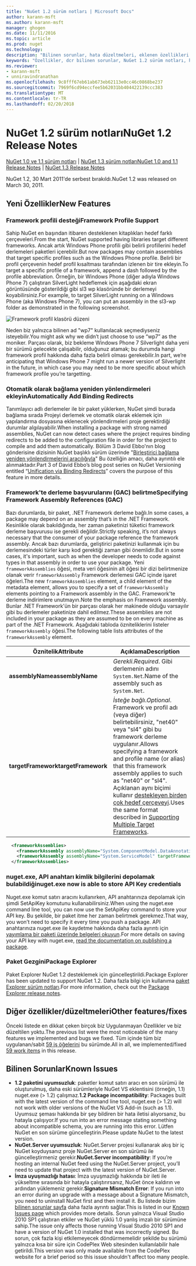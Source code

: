 ```yaml
---
title: "NuGet 1.2 sürüm notları | Microsoft Docs"
author: karann-msft
ms.author: karann-msft
manager: ghogen
ms.date: 11/11/2016
ms.topic: article
ms.prod: nuget
ms.technology: 
description: "Bilinen sorunlar, hata düzeltmeleri, eklenen özellikleri ve dcr dahil olmak üzere NuGet 1.2 için sürüm notları."
keywords: "Özellikler, dcr bilinen sorunlar, NuGet 1.2 sürüm notları, hata düzeltmeleri eklendi"
ms.reviewer:
- karann-msft
- unniravindranathan
ms.openlocfilehash: 9c8fff67eb61ab673eb62113e0cc46c0868be237
ms.sourcegitcommit: 7969f6cd94eccfee5b62031bb404422139ccc383
ms.translationtype: MT
ms.contentlocale: tr-TR
ms.lasthandoff: 02/20/2018
---
```

# <a name="nuget-12-release-notes"></a><span data-ttu-id="dde5b-104">NuGet 1.2 sürüm notları</span><span class="sxs-lookup"><span data-stu-id="dde5b-104">NuGet 1.2 Release Notes</span></span>

<span data-ttu-id="dde5b-105">[NuGet 1.0 ve 1.1 sürüm notları](../release-notes/nuget-1.1.md) | [NuGet 1.3 sürüm notları](../release-notes/nuget-1.3.md)</span><span class="sxs-lookup"><span data-stu-id="dde5b-105">[NuGet 1.0 and 1.1 Release Notes](../release-notes/nuget-1.1.md) | [NuGet 1.3 Release Notes](../release-notes/nuget-1.3.md)</span></span>

<span data-ttu-id="dde5b-106">NuGet 1.2, 30 Mart 2011'de serbest bırakıldı.</span><span class="sxs-lookup"><span data-stu-id="dde5b-106">NuGet 1.2 was released on March 30, 2011.</span></span>

## <a name="new-features"></a><span data-ttu-id="dde5b-107">Yeni Özellikler</span><span class="sxs-lookup"><span data-stu-id="dde5b-107">New Features</span></span>

### <a name="framework-profile-support"></a><span data-ttu-id="dde5b-108">Framework profili desteği</span><span class="sxs-lookup"><span data-stu-id="dde5b-108">Framework Profile Support</span></span>

<span data-ttu-id="dde5b-109">Sahip NuGet en başından itibaren desteklenen kitaplıkları hedef farklı çerçeveleri.</span><span class="sxs-lookup"><span data-stu-id="dde5b-109">From the start, NuGet supported having libraries target different frameworks.</span></span> <span data-ttu-id="dde5b-110">Ancak artık Windows Phone profili gibi belirli profillerini hedef derlemeleri paketleri içerebilir.</span><span class="sxs-lookup"><span data-stu-id="dde5b-110">But now packages may contain assemblies that target specific profiles such as the Windows Phone profile.</span></span> <span data-ttu-id="dde5b-111">Belirli bir profil çerçevenin hedef profil kısaltması tarafından izlenen bir tire ekleyin.</span><span class="sxs-lookup"><span data-stu-id="dde5b-111">To target a specific profile of a framework, append a dash followed by the profile abbreviation.</span></span> <span data-ttu-id="dde5b-112">Örneğin, bir Windows Phone (diğer adıyla Windows Phone 7) çalıştıran SilverLight hedeflemek için aşağıdaki ekran görüntüsünde gösterildiği gibi sl3 wp klasöründe bir derlemeyi koyabilirsiniz.</span><span class="sxs-lookup"><span data-stu-id="dde5b-112">For example, to target SilverLight running on a Windows Phone (aka Windows Phone 7), you can put an assembly in the sl3-wp folder as demonstrated in the following screenshot.</span></span>

![Framework profil klasörü düzeni](./media/framework-profile-support.png)

<span data-ttu-id="dde5b-114">Neden biz yalnızca bilinen ad "wp7" kullanılacak seçmediyseniz isteyebilir.</span><span class="sxs-lookup"><span data-stu-id="dde5b-114">You might ask why we didn’t just choose to use “wp7” as the moniker.</span></span> <span data-ttu-id="dde5b-115">Parçası olarak, biz bekleme Windows Phone 7 Silverlight daha yeni bir sürümü gelecekte çalışabilir, olduğunuz atamak; bu durumda hangi framework profil hakkında daha fazla belirli olması gerekebilir.</span><span class="sxs-lookup"><span data-stu-id="dde5b-115">In part, we’re anticipating that Windows Phone 7 might run a newer version of Silverlight in the future, in which case you may need to be more specific about which framework profile you’re targetting.</span></span>

### <a name="automatically-add-binding-redirects"></a><span data-ttu-id="dde5b-116">Otomatik olarak bağlama yeniden yönlendirmeleri ekleyin</span><span class="sxs-lookup"><span data-stu-id="dde5b-116">Automatically Add Binding Redirects</span></span>

<span data-ttu-id="dde5b-117">Tanımlayıcı adlı derlemeler ile bir paket yüklerken, NuGet şimdi burada bağlama sırada Projeyi derlemek ve otomatik olarak eklemek için yapılandırma dosyasına eklenecek yönlendirmeleri proje gerektirdiği durumlar algılayabilir.</span><span class="sxs-lookup"><span data-stu-id="dde5b-117">When installing a package with strong named assemblies, NuGet can now detect cases where the project requires binding redirects to be added to the configuration file in order for the project to compile and add them automatically.</span></span> <span data-ttu-id="dde5b-118">Bölüm 3 David Ebbo'nın blog gönderisine dizisinin NuGet başlıklı sürüm üzerinde "[Birleştirici bağlama yeniden yönlendirmelerini aracılığıyla](http://blog.davidebbo.com/2011/01/nuget-versioning-part-3-unification-via.html)" Bu özelliğin amacı, daha ayrıntılı ele alınmaktadır.</span><span class="sxs-lookup"><span data-stu-id="dde5b-118">Part 3 of David Ebbo’s blog post series on NuGet Versioning entitled “[Unification via Binding Redirects](http://blog.davidebbo.com/2011/01/nuget-versioning-part-3-unification-via.html)” covers the purpose of this feature in more details.</span></span>

<a name="framework-assembly-refs"></a>

### <a name="specifying-framework-assembly-references-gac"></a><span data-ttu-id="dde5b-119">Framework'te derleme başvurularını (GAC) belirtme</span><span class="sxs-lookup"><span data-stu-id="dde5b-119">Specifying Framework Assembly References (GAC)</span></span>

<span data-ttu-id="dde5b-120">Bazı durumlarda, bir paket, .NET Framework derleme bağlı.</span><span class="sxs-lookup"><span data-stu-id="dde5b-120">In some cases, a package may depend on an assembly that’s in the .NET Framework.</span></span> <span data-ttu-id="dde5b-121">Kesinlikle olarak bakıldığında, her zaman paketinizi tüketici framework derleme başvurusu ise gerekli değildir.</span><span class="sxs-lookup"><span data-stu-id="dde5b-121">Strictly speaking, it’s not always necessary that the consumer of your package reference the framework assembly.</span></span> <span data-ttu-id="dde5b-122">Ancak bazı durumlarda, geliştirici paketinizi kullanmak için bu derlemesindeki türler karşı kod gerektiği zaman gibi önemlidir.</span><span class="sxs-lookup"><span data-stu-id="dde5b-122">But in some cases, it's important, such as when the developer needs to code against types in that assembly in order to use your package.</span></span> <span data-ttu-id="dde5b-123">Yeni `frameworkAssemblies` öğesi, meta veri öğesinin alt öğesi bir dizi belirtmenize olanak verir `frameworkAssembly` Framework derlemesi GAC içinde işaret öğeleri.</span><span class="sxs-lookup"><span data-stu-id="dde5b-123">The new `frameworkAssemblies` element, a child element of the metadata element, allows you to specify a set of `frameworkAssembly` elements pointing to a Framework assembly in the GAC.</span></span> <span data-ttu-id="dde5b-124">Framework'te derleme indirimlere unutmayın.</span><span class="sxs-lookup"><span data-stu-id="dde5b-124">Note the emphasis on Framework assembly.</span></span>
<span data-ttu-id="dde5b-125">Bunlar .NET Framework'ün bir parçası olarak her makinede olduğu varsayılır gibi bu derlemeler paketinize dahil edilmez.</span><span class="sxs-lookup"><span data-stu-id="dde5b-125">These assemblies are not included in your package as they are assumed to be on every machine  as part of the .NET Framework.</span></span> <span data-ttu-id="dde5b-126">Aşağıdaki tabloda özniteliklerini listeler `frameworkAssembly` öğesi.</span><span class="sxs-lookup"><span data-stu-id="dde5b-126">The following table lists attributes of the `frameworkAssembly` element.</span></span>


|<span data-ttu-id="dde5b-127">Öznitelik</span><span class="sxs-lookup"><span data-stu-id="dde5b-127">Attribute</span></span> |<span data-ttu-id="dde5b-128">Açıklama</span><span class="sxs-lookup"><span data-stu-id="dde5b-128">Description</span></span>|
|----------------|-----------|
|<span data-ttu-id="dde5b-129">**assemblyName**</span><span class="sxs-lookup"><span data-stu-id="dde5b-129">**assemblyName**</span></span>|<span data-ttu-id="dde5b-130">*Gerekli*.</span><span class="sxs-lookup"><span data-stu-id="dde5b-130">*Required*.</span></span> <span data-ttu-id="dde5b-131">Gibi derlemenin adını `System.Net`.</span><span class="sxs-lookup"><span data-stu-id="dde5b-131">Name of the assembly such as `System.Net`.</span></span>|
|<span data-ttu-id="dde5b-132">**targetFramework**</span><span class="sxs-lookup"><span data-stu-id="dde5b-132">**targetFramework**</span></span>|<span data-ttu-id="dde5b-133">*İsteğe bağlı*.</span><span class="sxs-lookup"><span data-stu-id="dde5b-133">*Optional*.</span></span> <span data-ttu-id="dde5b-134">Framework ve profil adı (veya diğer) belirtebilirsiniz, "net40" veya "sl4" gibi bu framework derleme uygulanır.</span><span class="sxs-lookup"><span data-stu-id="dde5b-134">Allows specifying a framework and profile name (or alias) that this framework assembly applies to such as "net40" or "sl4".</span></span> <span data-ttu-id="dde5b-135">Açıklanan aynı biçimi kullanır [destekleyen birden çok hedef çerçeveyi](../create-packages/supporting-multiple-target-frameworks.md).</span><span class="sxs-lookup"><span data-stu-id="dde5b-135">Uses the same format described in [Supporting Multiple Target Frameworks](../create-packages/supporting-multiple-target-frameworks.md).</span></span>|

```xml
  <frameworkAssemblies>
    <frameworkAssembly assemblyName="System.ComponentModel.DataAnnotations" targetFramework="net40" />
    <frameworkAssembly assemblyName="System.ServiceModel" targetFramework="net40" />
  </frameworkAssemblies>
```

### <a name="nugetexe-now-is-able-to-store-api-key-credentials"></a><span data-ttu-id="dde5b-136">nuget.exe, API anahtarı kimlik bilgilerini depolamak bulabildiği</span><span class="sxs-lookup"><span data-stu-id="dde5b-136">nuget.exe now is able to store API Key credentials</span></span>

<span data-ttu-id="dde5b-137">Nuget.exe komut satırı aracını kullanırken, API anahtarınıza depolamak için şimdi SetApiKey komutunu kullanabilirsiniz.</span><span class="sxs-lookup"><span data-stu-id="dde5b-137">When using the nuget.exe command line tool, you can now use the SetApiKey command to store your API key.</span></span> <span data-ttu-id="dde5b-138">Bu şekilde, bir paket itme her zaman belirtmek gerekmez.</span><span class="sxs-lookup"><span data-stu-id="dde5b-138">That way, you won’t need to specify it every time you push a package.</span></span> <span data-ttu-id="dde5b-139">API anahtarınıza nuget.exe ile kaydetme hakkında daha fazla ayrıntı için [yayımlama bir paketi üzerinde belgeleri okuyun](../create-packages/publish-a-package.md).</span><span class="sxs-lookup"><span data-stu-id="dde5b-139">For more details on saving your API key with nuget.exe, [read the documentation on publishing a package](../create-packages/publish-a-package.md).</span></span>

### <a name="package-explorer"></a><span data-ttu-id="dde5b-140">Paket Gezgini</span><span class="sxs-lookup"><span data-stu-id="dde5b-140">Package Explorer</span></span>
<span data-ttu-id="dde5b-141">Paket Explorer NuGet 1.2 desteklemek için güncelleştirildi.</span><span class="sxs-lookup"><span data-stu-id="dde5b-141">Package Explorer has been updated to support NuGet 1.2.</span></span> <span data-ttu-id="dde5b-142">Daha fazla bilgi için kullanıma [paket Explorer sürüm notları](http://nuget.codeplex.com/wikipage?title=New%20features%20in%20NuGet%20Package%20Explorer%201.0).</span><span class="sxs-lookup"><span data-stu-id="dde5b-142">For more information, check out the [Package Explorer release notes](http://nuget.codeplex.com/wikipage?title=New%20features%20in%20NuGet%20Package%20Explorer%201.0).</span></span>

## <a name="other-featuresfixes"></a><span data-ttu-id="dde5b-143">Diğer özellikler/düzeltmeleri</span><span class="sxs-lookup"><span data-stu-id="dde5b-143">Other features/fixes</span></span>

<span data-ttu-id="dde5b-144">Önceki listede en dikkat çeken birçok biz Uygulanmayan Özellikler ve biz düzeltilen yoktu.</span><span class="sxs-lookup"><span data-stu-id="dde5b-144">The previous list were the most noticeable of the many features we implemented and bugs we fixed.</span></span> <span data-ttu-id="dde5b-145">Tüm içinde tüm biz uygulanan/sabit [59 iş öğelerini](http://nuget.codeplex.com/workitem/list/advanced?keyword=&status=All&type=All&priority=All&release=NuGet%201.2&assignedTo=All&component=All&sortField=Votes&sortDirection=Descending&page=0) bu sürümde.</span><span class="sxs-lookup"><span data-stu-id="dde5b-145">All in all, we implemented/fixed [59 work items](http://nuget.codeplex.com/workitem/list/advanced?keyword=&status=All&type=All&priority=All&release=NuGet%201.2&assignedTo=All&component=All&sortField=Votes&sortDirection=Descending&page=0) in this release.</span></span>

## <a name="known-issues"></a><span data-ttu-id="dde5b-146">Bilinen Sorunlar</span><span class="sxs-lookup"><span data-stu-id="dde5b-146">Known Issues</span></span>

* <span data-ttu-id="dde5b-147">**1.2 paketini uyumsuzluk**: paketler komut satırı aracı en son sürümü ile oluşturulmuş, daha eski sürümleriyle NuGet VS eklentisini (örneğin, 1.1) nuget.exe (> 1.2) çalışmaz.</span><span class="sxs-lookup"><span data-stu-id="dde5b-147">**1.2 Package incompatibility**: Packages built with the latest version of the command line tool, nuget.exe (> 1.2) will not work with older versions of the NuGet VS Add-in (such as 1.1).</span></span> <span data-ttu-id="dde5b-148">Uyumsuz şeması hakkında bir şey bildiren bir hata iletisi alıyorsanız, bu hatayla çalışıyor.</span><span class="sxs-lookup"><span data-stu-id="dde5b-148">If you run into an error message stating something about incompatible schema, you are running into this error.</span></span> <span data-ttu-id="dde5b-149">Lütfen NuGet en son sürüme güncelleştirin.</span><span class="sxs-lookup"><span data-stu-id="dde5b-149">Please update NuGet to the latest version.</span></span>
* <span data-ttu-id="dde5b-150">**NuGet.Server uyumsuzluk**: NuGet.Server projesi kullanarak akış bir iç NuGet koyduysanız proje NuGet.Server en son sürümü ile güncelleştirmeniz gerekir.</span><span class="sxs-lookup"><span data-stu-id="dde5b-150">**NuGet.Server incompatibility**: If you’re hosting an internal NuGet feed using the NuGet.Server project, you’ll need to update that project with the latest version of NuGet.Server.</span></span>
* <span data-ttu-id="dde5b-151">**İmza uyuşmazlığı hatası**: İmza uyuşmazlığı hakkında bir ileti ile yükseltme sırasında bir hatayla çalıştırırsanız, NuGet önce kaldırın ve ardından yüklemeniz gerekir.</span><span class="sxs-lookup"><span data-stu-id="dde5b-151">**Signature Mismatch Error**: If you run into an error during an upgrade with a message about a Signature Mismatch, you need to uninstall NuGet first and then install it.</span></span> <span data-ttu-id="dde5b-152">Bu listede bizim [bilinen sorunlar sayfa](../release-notes/known-issues.md) daha fazla ayrıntı sağlar.</span><span class="sxs-lookup"><span data-stu-id="dde5b-152">This is listed in our [Known Issues page](../release-notes/known-issues.md) which provides more details.</span></span> <span data-ttu-id="dde5b-153">Sorun yalnızca Visual Studio 2010 SP1 çalıştıran etkiler ve NuGet yüklü 1.0 yanlış imzalı bir sürümüne sahip.</span><span class="sxs-lookup"><span data-stu-id="dde5b-153">The issue only affects those running Visual Studio 2010 SP1 and have a version of NuGet 1.0 installed that was incorrectly signed.</span></span> <span data-ttu-id="dde5b-154">Bu sorun, çok fazla kişi etkilemeyecek döndürmemelidir şekilde bu sürümü yalnızca kısa bir süre için CodePlex Web sitesinden kullanılabilir hale getirildi.</span><span class="sxs-lookup"><span data-stu-id="dde5b-154">This version was only made available from the CodePlex website for a brief period so this issue shouldn't affect too many people.</span></span>